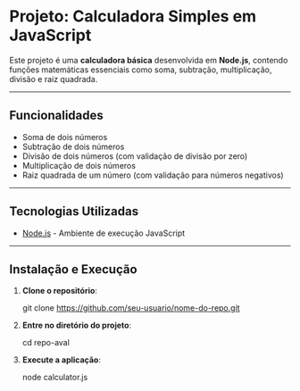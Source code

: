# Projeto: Calculadora Simples em JavaScript

Este projeto é uma **calculadora básica** desenvolvida em **Node.js**, contendo funções matemáticas essenciais como soma, subtração, multiplicação, divisão e raiz quadrada.

---

## Funcionalidades

- Soma de dois números
- Subtração de dois números
- Divisão de dois números (com validação de divisão por zero)
- Multiplicação de dois números
- Raiz quadrada de um número (com validação para números negativos)

---

## Tecnologias Utilizadas

- [Node.js](https://nodejs.dev/) - Ambiente de execução JavaScript

---

##  Instalação e Execução

1. **Clone o repositório**:

   git clone https://github.com/seu-usuario/nome-do-repo.git

2. **Entre no diretório do projeto**:

    cd repo-aval

3. **Execute a aplicação**:

    node calculator.js